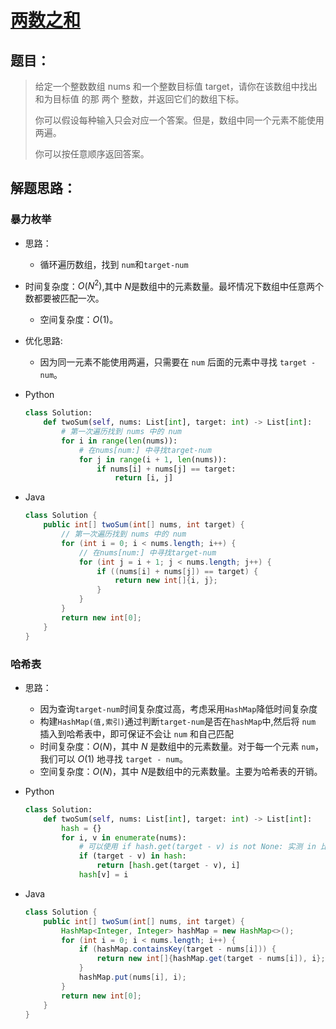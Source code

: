 # [两数之和](https://leetcode-cn.com/problems/two-sum)

## 题目：

> 	给定一个整数数组 nums 和一个整数目标值 target，请你在该数组中找出 和为目标值 的那 两个 整数，并返回它们的数组下标。
>
> 你可以假设每种输入只会对应一个答案。但是，数组中同一个元素不能使用两遍。
>
> 你可以按任意顺序返回答案。
>

## 解题思路：

### 暴力枚举

- 思路：

  - 循环遍历数组，找到 `num`和`target-num`
- 时间复杂度：$O(N^2)$,其中 $N$是数组中的元素数量。最坏情况下数组中任意两个数都要被匹配一次。
  - 空间复杂度：$O(1)$。
  
- 优化思路:

  - 因为同一元素不能使用两遍，只需要在 `num` 后面的元素中寻找 `target - num`。

- Python

  ```python
  class Solution:
      def twoSum(self, nums: List[int], target: int) -> List[int]:
          # 第一次遍历找到 nums 中的 num
          for i in range(len(nums)):
              # 在nums[num:] 中寻找target-num
              for j in range(i + 1, len(nums)):
                  if nums[i] + nums[j] == target:
                      return [i, j]
  ```

- Java

  ```java
  class Solution {
      public int[] twoSum(int[] nums, int target) {
          // 第一次遍历找到 nums 中的 num
          for (int i = 0; i < nums.length; i++) {
              // 在nums[num:] 中寻找target-num
              for (int j = i + 1; j < nums.length; j++) {
                  if ((nums[i] + nums[j]) == target) {
                      return new int[]{i, j};
                  }
              }
          }
          return new int[0];
      }
  }
  ```

### 哈希表

- 思路：

  - 因为查询`target-num`时间复杂度过高，考虑采用`HashMap`降低时间复杂度
  - 构建`HashMap(值,索引)`通过判断`target-num`是否在`hashMap`中,然后将 `num` 插入到哈希表中，即可保证不会让 `num` 和自己匹配
  - 时间复杂度：$O(N)$，其中 $N$ 是数组中的元素数量。对于每一个元素 `num`，我们可以 $O(1)$ 地寻找 `target - num`。
  - 空间复杂度：$O(N)$，其中 $N$是数组中的元素数量。主要为哈希表的开销。

- Python

  ```python
  class Solution:
      def twoSum(self, nums: List[int], target: int) -> List[int]:
          hash = {}
          for i, v in enumerate(nums):
              # 可以使用 if hash.get(target - v) is not None: 实测 in 比 get 快一点
              if (target - v) in hash:
                  return [hash.get(target - v), i]
              hash[v] = i
  ```

- Java

  ```java
  class Solution {
      public int[] twoSum(int[] nums, int target) {
          HashMap<Integer, Integer> hashMap = new HashMap<>();
          for (int i = 0; i < nums.length; i++) {
              if (hashMap.containsKey(target - nums[i])) {
                  return new int[]{hashMap.get(target - nums[i]), i};
              }
              hashMap.put(nums[i], i);
          }
          return new int[0];
      }
  }
  ```

  

  

  